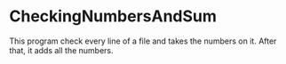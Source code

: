 # CheckingNumbersAndSum
This program check every line of a file and takes the numbers on it. After that, it adds all the numbers.
